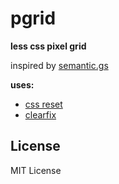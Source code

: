 # pgrid
**less css pixel grid**

inspired by [semantic.gs](http://semantic.gs)

**uses:**

-  [css reset](http://meyerweb.com/eric/tools/css/reset/)
-  [clearfix](http://nicolasgallagher.com/micro-clearfix-hack/)

## License
MIT License

